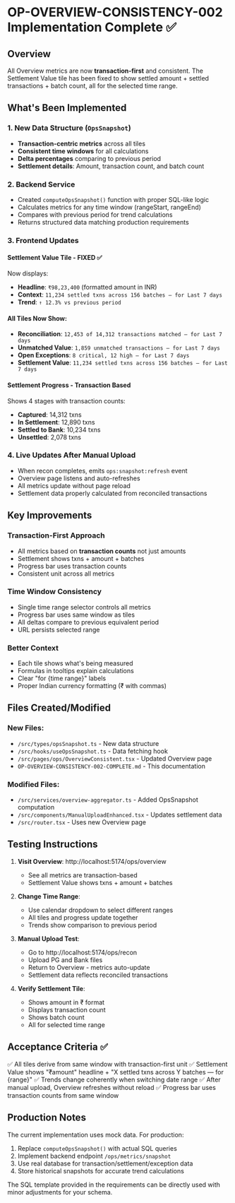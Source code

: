 # OP-OVERVIEW-CONSISTENCY-002 Implementation Complete ✅

## Overview
All Overview metrics are now **transaction-first** and consistent. The Settlement Value tile has been fixed to show settled amount + settled transactions + batch count, all for the selected time range.

## What's Been Implemented

### 1. New Data Structure (`OpsSnapshot`)
- **Transaction-centric metrics** across all tiles
- **Consistent time windows** for all calculations
- **Delta percentages** comparing to previous period
- **Settlement details**: Amount, transaction count, and batch count

### 2. Backend Service
- Created `computeOpsSnapshot()` function with proper SQL-like logic
- Calculates metrics for any time window (rangeStart, rangeEnd)
- Compares with previous period for trend calculations
- Returns structured data matching production requirements

### 3. Frontend Updates

#### Settlement Value Tile - FIXED ✅
Now displays:
- **Headline**: `₹98,23,400` (formatted amount in INR)
- **Context**: `11,234 settled txns across 156 batches — for Last 7 days`
- **Trend**: `↑ 12.3% vs previous period`

#### All Tiles Now Show:
- **Reconciliation**: `12,453 of 14,312 transactions matched — for Last 7 days`
- **Unmatched Value**: `1,859 unmatched transactions — for Last 7 days`
- **Open Exceptions**: `8 critical, 12 high — for Last 7 days`
- **Settlement Value**: `11,234 settled txns across 156 batches — for Last 7 days`

#### Settlement Progress - Transaction Based
Shows 4 stages with transaction counts:
- **Captured**: 14,312 txns
- **In Settlement**: 12,890 txns  
- **Settled to Bank**: 10,234 txns
- **Unsettled**: 2,078 txns

### 4. Live Updates After Manual Upload
- When recon completes, emits `ops:snapshot:refresh` event
- Overview page listens and auto-refreshes
- All metrics update without page reload
- Settlement data properly calculated from reconciled transactions

## Key Improvements

### Transaction-First Approach
- All metrics based on **transaction counts** not just amounts
- Settlement shows txns + amount + batches
- Progress bar uses transaction counts
- Consistent unit across all metrics

### Time Window Consistency
- Single time range selector controls all metrics
- Progress bar uses same window as tiles
- All deltas compare to previous equivalent period
- URL persists selected range

### Better Context
- Each tile shows what's being measured
- Formulas in tooltips explain calculations
- Clear "for {time range}" labels
- Proper Indian currency formatting (₹ with commas)

## Files Created/Modified

### New Files:
- `/src/types/opsSnapshot.ts` - New data structure
- `/src/hooks/useOpsSnapshot.ts` - Data fetching hook
- `/src/pages/ops/OverviewConsistent.tsx` - Updated Overview page
- `OP-OVERVIEW-CONSISTENCY-002-COMPLETE.md` - This documentation

### Modified Files:
- `/src/services/overview-aggregator.ts` - Added OpsSnapshot computation
- `/src/components/ManualUploadEnhanced.tsx` - Updates settlement data
- `/src/router.tsx` - Uses new Overview page

## Testing Instructions

1. **Visit Overview**: http://localhost:5174/ops/overview
   - See all metrics are transaction-based
   - Settlement Value shows txns + amount + batches

2. **Change Time Range**:
   - Use calendar dropdown to select different ranges
   - All tiles and progress update together
   - Trends show comparison to previous period

3. **Manual Upload Test**:
   - Go to http://localhost:5174/ops/recon
   - Upload PG and Bank files
   - Return to Overview - metrics auto-update
   - Settlement data reflects reconciled transactions

4. **Verify Settlement Tile**:
   - Shows amount in ₹ format
   - Displays transaction count
   - Shows batch count
   - All for selected time range

## Acceptance Criteria ✅

✅ All tiles derive from same window with transaction-first unit
✅ Settlement Value shows "₹amount" headline + "X settled txns across Y batches — for {range}"
✅ Trends change coherently when switching date range
✅ After manual upload, Overview refreshes without reload
✅ Progress bar uses transaction counts from same window

## Production Notes

The current implementation uses mock data. For production:
1. Replace `computeOpsSnapshot()` with actual SQL queries
2. Implement backend endpoint `/ops/metrics/snapshot`
3. Use real database for transaction/settlement/exception data
4. Store historical snapshots for accurate trend calculations

The SQL template provided in the requirements can be directly used with minor adjustments for your schema.